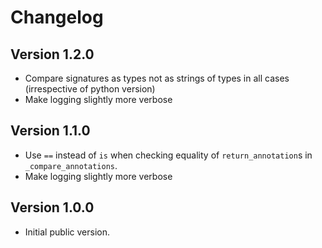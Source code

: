 # Changelog

## Version 1.2.0
- Compare signatures as types not as strings of types in all cases (irrespective of python version)
- Make logging slightly more verbose

## Version 1.1.0
- Use `==` instead of `is` when checking equality of `return_annotation`s in `_compare_annotations`.
- Make logging slightly more verbose

## Version 1.0.0
- Initial public version.

